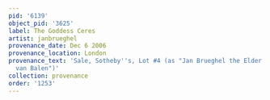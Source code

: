 ```yaml
---
pid: '6139'
object_pid: '3625'
label: The Goddess Ceres
artist: janbrueghel
provenance_date: Dec 6 2006
provenance_location: London
provenance_text: 'Sale, Sotheby''s, Lot #4 (as "Jan Brueghel the Elder and Hendrick
  van Balen")'
collection: provenance
order: '1253'
---
```

